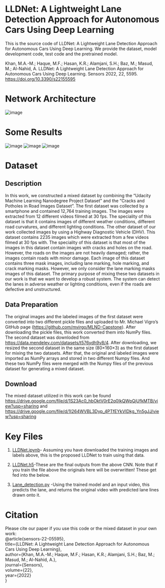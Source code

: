 # LLDNet: A Lightweight Lane Detection Approach for Autonomous Cars Using Deep Learning

This is the source code of LLDNet: A Lightweight Lane Detection Approach for Autonomous Cars Using Deep Learning. We provide the dataset, model development code, test code and the pretrained model.

Khan, M.A.-M.; Haque, M.F.; Hasan, K.R.; Alamjani, S.H.; Baz, M.; Masud, M.; Al-Nahid, A. LLDNet: A Lightweight Lane Detection Approach for Autonomous Cars Using Deep Learning. Sensors 2022, 22, 5595. https://doi.org/10.3390/s22155595

# Network Architecture
![image](https://user-images.githubusercontent.com/33350185/181172871-77060790-4437-44c9-ba26-d88ee953e114.png)

# Some Results
![image](https://user-images.githubusercontent.com/33350185/181173323-d740d99e-29f1-4bad-946c-57e10f17db11.png)
![image](https://user-images.githubusercontent.com/33350185/181174138-31ac678a-080f-44eb-9ad0-2b0dac4efcb7.png)
![image](https://user-images.githubusercontent.com/33350185/181174183-7788e669-e02e-4215-b771-9319c78a31fe.png)

# Dataset
## Description 
In this work, we constructed a mixed dataset by combining the “Udacity Machine Learning Nanodegree Project Dataset” and the “Cracks and Potholes in Road Images Dataset”. The first dataset was collected by a smartphone and contained 12,764 training images. The images were extracted from 12 different videos filmed at 30 fps. The speciality of this dataset is that it contains images of different weather conditions, different road curvatures, and different lighting conditions. The other dataset of our work collected images by using a Highway Diagnostic Vehicle (DHV). This dataset contains 2235 images which were extracted from a few videos filmed at 30 fps with. The speciality of this dataset is that most of the images in this dataset contain images with cracks and holes on the road. However, the roads on the images are not heavily damaged; rather, the images contain roads with minor damage. Each image of this dataset contains three mask images, including lane marking, hole marking, and crack marking masks. However, we only consider the lane marking masks images of this dataset. The primary purpose of mixing these two datasets in our work is that we want to develop a robust system. The system can detect the lanes in adverse weather or lighting conditions, even if the roads are defective and unstructured.

## Data Preparation
The original images and the labeled images of the first dataset were converted into two different pickle files and uploaded to Mr. Michael Vigro’s GitHub page (https://github.com/mvirgo/MLND-Capstone). After downloading the pickle files, this work converted them into NumPy files. The second dataset was downloded from https://data.mendeley.com/datasets/t576ydh9v8/4. After downloading, we resized the second dataset in the same size (80×160×3) as the first dataset for mixing the two datasets. After that, the original and labeled images were imported as NumPy arrays and stored in two different Numpy files. And these two NumPy files were merged with the Numpy files of the previous dataset for generating a mixed dataset.

## Download
The mixed dataset utilized in this work can be found https://drive.google.com/file/d/1S23Ac0_hbOktV0rE2q0IkQWpQjUfkMTB/view?usp=sharing 
and https://drive.google.com/file/d/1I264WVBL3Dyp_4PTfEYkVIDkg_Yn5gJJ/view?usp=sharing

# Key Files
1. [LLDNet.ipynb](https://github.com/Masrur02/LLDNet/blob/main/LLDNet.ipynb)- Assuming you have downloaded the training images and labels above, this is the proposed LLDNet to train using that data.

2. [LLDNet.h5](https://github.com/Masrur02/LLDNet/blob/main/LLDNet.h5)-These are the final outputs from the above CNN. Note that if you train the file above the originals here will be overwritten! These get fed into the below.
3. [Lane_detection.py](https://github.com/Masrur02/LLDNet/blob/main/Lane_detection.py) -Using the trained model and an input video, this predicts the lane, and returns the original video with predicted lane lines drawn onto it.

# Citation
Please cite our paper if you use this code or the mixed dataset in your own work:\
@article{sensors-22-05595},\
  title={LLDNet: A Lightweight Lane Detection Approach for Autonomous Cars Using Deep Learning},\
  author={Khan, M.A.-M.; Haque, M.F.; Hasan, K.R.; Alamjani, S.H.; Baz, M.; Masud, M.; Al-Nahid, A.},\
  journal={Sensors},\
  volume={22},\
  year={2022}\
}



